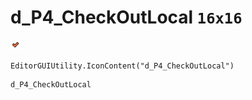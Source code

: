 # d_P4_CheckOutLocal `16x16`
<img src="/img/d_P4_CheckOutLocal.png" width=16 height=16>

``` CSharp
EditorGUIUtility.IconContent("d_P4_CheckOutLocal")
```
```
d_P4_CheckOutLocal
```

